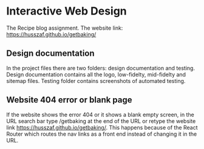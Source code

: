 # Interactive Web Design
The Recipe blog assignment.
The website link: https://husszaf.github.io/getbaking/

## Design documentation

In the project files there are two folders: design documentation and testing.
Design documentation contains all the logo, low-fidelty, mid-fidelty and sitemap files.
Testing folder contains screenshots of automated testing.

## Website 404 error or blank page
If the website shows the error 404 or it shows a blank empty screen, in the URL search bar type /getbaking at the end of the URL
or retype the website link https://husszaf.github.io/getbaking/. This happens because of the React Router which routes the nav links
as a front end instead of changing it in the URL.